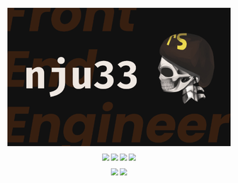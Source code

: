 ![nju33](https://github.com/nju33/nju33/blob/master/nju33.png?raw=true)

<p align="center">
  <img src="https://badgen.net/https/badgen.badge.nju33.com/api/last-name">
  <img src="https://badgen.net/https/badgen.badge.nju33.com/api/age">
  <img src="https://badgen.net/https/badgen.badge.nju33.com/api/birthplace">
  <img src="https://badgen.net/https/badgen.badge.nju33.com/api/hobby">
</p>

<p align="center">
  <img src="https://badgen.net/https/badgen.badge.nju33.com/api/favorite-color">
  <img src="https://badgen.net/https/badgen.badge.nju33.com/api/second-favorite-color">
</p>
